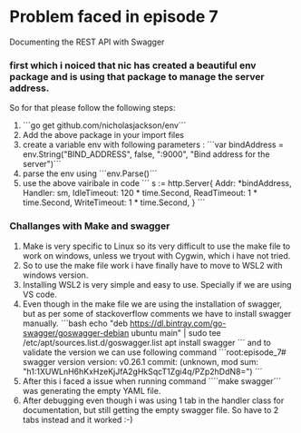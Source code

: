# Problem faced in episode 7
Documenting the REST API with Swagger

### first which i noiced that nic has created a beautiful env package and is using that package to manage the server address. ###
So for that please follow the following steps:
1. ´´´go get github.com/nicholasjackson/env´´´
2. Add the above package in your import files
3. create a variable env with following parameters : ´´´var bindAddress = env.String("BIND_ADDRESS", false, ":9000", "Bind address for the server")´´´
4. parse the env using ´´´env.Parse()´´´
5. use the above vairibale in code
´´´
s := http.Server{
        Addr: *bindAddress,
		Handler:      sm,
		IdleTimeout:  120 * time.Second,
		ReadTimeout:  1 * time.Second,
		WriteTimeout: 1 * time.Second,
	}
´´´
### Challanges with Make and swagger ###
1. Make is very specific to Linux so its very difficult to use the make file to work on windows, unless we tryout with Cygwin, which i have not tried.
2. So to use the make file work i have finally have to move to WSL2 with windows version.
3. Installing WSL2 is very simple and easy to use. Specially if we are using VS code.
4. Even though in the make file we are using the installation of swagger, but as per some of stackoverflow comments we have to install swagger manually.
´´´bash
echo "deb https://dl.bintray.com/go-swagger/goswagger-debian ubuntu main" | sudo tee /etc/apt/sources.list.d/goswagger.list
apt install swagger
´´´ and to validate the version we can use following command 
´´´root:episode_7# swagger version
version: v0.26.1
commit: (unknown, mod sum: "h1:1XUWLnH6hKxHzeKjJfA2gHkSqcT1Zgi4q/PZp2hDdN8=")
´´´
5. After this i faced a issue when running command ´´´´make swagger´´´ was generating the empty YAML file.
6. After debugging even though i was using 1 tab in the handler class for documentation, but still getting the empty swagger file. So have to 2 tabs instead and it worked :-)
